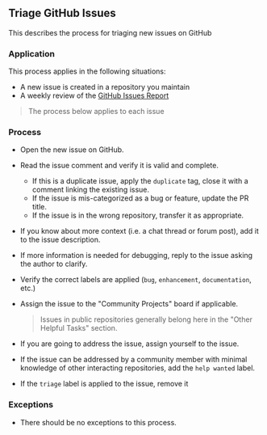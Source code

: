## Triage GitHub Issues
This describes the process for triaging new issues on GitHub

### Application
This process applies in the following situations:
- A new issue is created in a repository you maintain
- A weekly review of the [GitHub Issues Report](https://github.com/NeonGeckoCom/.github/actions/workflows/get_issues.yml)
> The process below applies to each issue

### Process
- Open the new issue on GitHub.
- Read the issue comment and verify it is valid and complete.

  - If this is a duplicate issue, apply the `duplicate` tag, close it with a comment linking the existing issue.
  - If the issue is mis-categorized as a bug or feature, update the PR title.
  - If the issue is in the wrong repository, transfer it as appropriate.

- If you know about more context (i.e. a chat thread or forum post), add it to the issue description.
- If more information is needed for debugging, reply to the issue asking the author to clarify.
- Verify the correct labels are applied (`bug`, `enhancement`, `documentation`, etc.)
- Assign the issue to the "Community Projects" board if applicable.
  > Issues in public repositories generally belong here in the "Other Helpful Tasks" section.
- If you are going to address the issue, assign yourself to the issue.
- If the issue can be addressed by a community member with minimal knowledge of other
  interacting repositories, add the `help wanted` label.
- If the `triage` label is applied to the issue, remove it

### Exceptions
- There should be no exceptions to this process.
